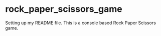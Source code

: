 # rock_paper_scissors_game

Setting up my README file.
This is a console based Rock Paper Scissors game.